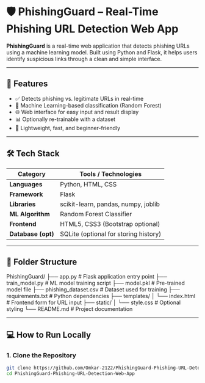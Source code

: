 # 🛡️ PhishingGuard – Real-Time Phishing URL Detection Web App

**PhishingGuard** is a real-time web application that detects phishing URLs using a machine learning model. Built using Python and Flask, it helps users identify suspicious links through a clean and simple interface.

---

## 🚀 Features

- ✅ Detects phishing vs. legitimate URLs in real-time
- 🤖 Machine Learning-based classification (Random Forest)
- 🌐 Web interface for easy input and result display
- 📊 Optionally re-trainable with a dataset
- 🔐 Lightweight, fast, and beginner-friendly

---

## 🛠️ Tech Stack

| Category        | Tools / Technologies                       |
|------------------|--------------------------------------------|
| **Languages**     | Python, HTML, CSS                         |
| **Framework**     | Flask                                     |
| **Libraries**     | scikit-learn, pandas, numpy, joblib       |
| **ML Algorithm**  | Random Forest Classifier                  |
| **Frontend**      | HTML5, CSS3 (Bootstrap optional)          |
| **Database (opt)**| SQLite (optional for storing history)     |

---

## 📁 Folder Structure

PhishingGuard/
├── app.py # Flask application entry point
├── train_model.py # ML model training script
├── model.pkl # Pre-trained model file
├── phishing_dataset.csv # Dataset used for training
├── requirements.txt # Python dependencies
├── templates/
│ └── index.html # Frontend form for URL input
├── static/
│ └── style.css # Optional styling
└── README.md # Project documentation


---

## 💻 How to Run Locally

### 1. Clone the Repository

```bash
git clone https://github.com/Omkar-2122/PhishingGuard-Phishing-URL-Detection-Web-App.git
cd PhishingGuard-Phishing-URL-Detection-Web-App
